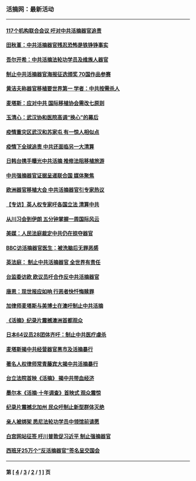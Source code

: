 ### 活摘网：最新活动
---
#### [117个机构联合会议 吁对中共活摘器官追责](../../pages/nf5883/n12775087.md?06010430) 
#### [田秋堇：中共活摘器官残忍恐怖是铁铮铮事实](../../pages/nf5883/n12702148.md?06010430) 
#### [吾尔开希：中共活摘法轮功学员及维族人器官](../../pages/nf5883/n12693197.md?06010430) 
#### [制止中共活摘器官海报征选颁奖 70国作品参赛](../../pages/nf5883/n12692050.md?06010430) 
#### [黄洁夫称器官移植要世界第一 学者：中共按需杀人](../../pages/nf5883/n12572329.md?06010430) 
#### [麦塔斯：应对中共 国际移植协会需改七原则](../../pages/nf5883/n12514711.md?06010430) 
#### [玉清心：武汉协和医院高调“换心”的幕后](../../pages/nf5883/n12298730.md?06010430) 
#### [疫情重灾区武汉和苏家屯 有一惊人相似点](../../pages/nf5883/n12150824.md?06010430) 
#### [疫情下全球追责 中共还面临另一大清算](../../pages/nf5883/n12070397.md?06010430) 
#### [日韩台携手曝光中共活摘 推修法阻移植旅游](../../pages/nf5883/n11712046.md?06010430) 
#### [中共强摘器官证据呈递联合国 媒体聚焦](../../pages/nf5883/n11546426.md?06010430) 
#### [欧洲器官移植大会 中共活摘器官引专家热议](../../pages/nf5883/n11539095.md?06010430) 
#### [【专访】英人权专家吁各国立法 清算中共](../../pages/nf5883/n11367315.md?06010430) 
#### [从川习会到伊朗 五分钟掌握一周国际风云](../../pages/nf5883/n11338520.md?06010430) 
#### [美媒：人民法庭裁定中共仍在掠夺器官](../../pages/nf5883/n11334897.md?06010430) 
#### [BBC访活摘器官医生：被洗脑后无罪恶感](../../pages/nf5883/n11335935.md?06010430) 
#### [英法庭： 制止中共活摘器官 全世界有责任](../../pages/nf5883/n11330691.md?06010430) 
#### [台监委访欧 欧议员吁合作反中共活摘器官](../../pages/nf5883/n11109190.md?06010430) 
#### [唐恩：现世报应如响 行恶者快忏悔赎罪](../../pages/nf5883/n11104016.md?06010430) 
#### [加律师麦塔斯与美博士在澳吁制止中共活摘](../../pages/nf5883/n10724764.md?06010430) 
#### [《活摘》纪录片震撼澳洲首都观众](../../pages/nf5883/n10722747.md?06010430) 
#### [日本64议员28团体齐吁：制止中共医疗虐杀](../../pages/nf5883/n10587757.md?06010430) 
#### [麦塔斯揭中共经营器官黑市及活摘暴行](../../pages/nf5883/n10442407.md?06010430) 
#### [著名人权律师常青藤宾大揭中共活摘暴行](../../pages/nf5883/n10318181.md?06010430) 
#### [台立法院首映《活摘》 揭中共带血经济](../../pages/nf5883/n9938847.md?06010430) 
#### [墨尔本《活摘·十年调查》首映式 观众震惊](../../pages/nf5883/n9522572.md?06010430) 
#### [纪录片震撼北加州 民众吁制止新型群体灭绝](../../pages/nf5883/n9188314.md?06010430) 
#### [亲人被绑架 悉尼法轮功学员中领馆前请愿](../../pages/nf5883/n9056753.md?06010430) 
#### [白宫网站征签 吁川普敦促习近平 制止强摘器官](../../pages/nf5883/n9009661.md?06010430) 
#### [西班牙25万个“反活摘器官”签名呈交国会](../../pages/nf5883/n8846163.md?06010430) 

---
#### 第 [ [4](./4.md?06010430) / [3](./3.md?06010430) / [2](./2.md?06010430) / [1](./1.md?06010430) ] 页
